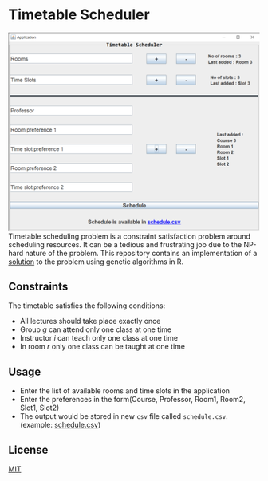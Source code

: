 # Timetable Scheduler
![scheduler-preveiw](https://github.com/chiefsan/TimetableScheduler/blob/master/scheduler.PNG)
Timetable scheduling problem is a constraint satisfaction problem around scheduling resources. It can be a tedious and frustrating job due to the NP-hard nature of the problem. This repository contains an implementation of a [solution](https://www.academia.edu/download/56355803/52a46bee76a6395818da5984aacdb4e7568b.pdf) to the problem using genetic algorithms in R. 

## Constraints
The timetable satisfies the following conditions:
- All lectures should take place exactly once
- Group *g* can attend only one class at one
time
- Instructor *i* can teach only one class at one
time
- In room *r* only one class can be taught at one
time

## Usage

- Enter the list of available rooms and time slots in the application
- Enter the preferences in the form(Course, Professor, Room1, Room2, Slot1, Slot2) 
- The output would be stored in new `csv` file called `schedule.csv`. (example: [schedule.csv](https://github.com/chiefsan/TimetableScheduler/blob/master/schedule.csv))

## License
[MIT](https://github.com/chiefsan/TimetableScheduler/blob/master/LICENSE)
